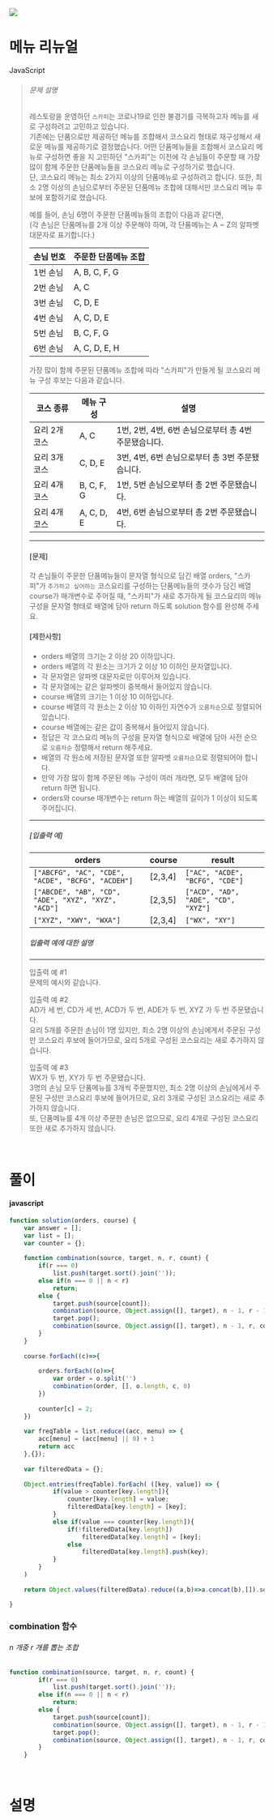 ![](/img/programmers.png)

# 메뉴 리뉴얼

JavaScript

>###### 문제 설명
>
>레스토랑을 운영하던 `스카피`는 코로나19로 인한 불경기를 극복하고자 메뉴를 새로 구성하려고 고민하고 있습니다.\
>기존에는 단품으로만 제공하던 메뉴를 조합해서 코스요리 형태로 재구성해서 새로운 메뉴를 제공하기로 결정했습니다. 어떤 단품메뉴들을 조합해서 코스요리 메뉴로 구성하면 좋을 지 고민하던 "스카피"는 이전에 각 손님들이 주문할 때 가장 많이 함께 주문한 단품메뉴들을 코스요리 메뉴로 구성하기로 했습니다.\
>단, 코스요리 메뉴는 최소 2가지 이상의 단품메뉴로 구성하려고 합니다. 또한, 최소 2명 이상의 손님으로부터 주문된 단품메뉴 조합에 대해서만 코스요리 메뉴 후보에 포함하기로 했습니다.
>
>예를 들어, 손님 6명이 주문한 단품메뉴들의 조합이 다음과 같다면,\
>(각 손님은 단품메뉴를 2개 이상 주문해야 하며, 각 단품메뉴는 A ~ Z의 알파벳 대문자로 표기합니다.)
>
>| 손님 번호 | 주문한 단품메뉴 조합 |
>| --- | --- |
>| 1번 손님 | A, B, C, F, G |
>| 2번 손님 | A, C |
>| 3번 손님 | C, D, E |
>| 4번 손님 | A, C, D, E |
>| 5번 손님 | B, C, F, G |
>| 6번 손님 | A, C, D, E, H |
>
>가장 많이 함께 주문된 단품메뉴 조합에 따라 "스카피"가 만들게 될 코스요리 메뉴 구성 후보는 다음과 같습니다.
>
>| 코스 종류 | 메뉴 구성 | 설명 |
>| --- | --- | --- |
>| 요리 2개 코스 | A, C | 1번, 2번, 4번, 6번 손님으로부터 총 4번 주문됐습니다. |
>| 요리 3개 코스 | C, D, E | 3번, 4번, 6번 손님으로부터 총 3번 주문됐습니다. |
>| 요리 4개 코스 | B, C, F, G | 1번, 5번 손님으로부터 총 2번 주문됐습니다. |
>| 요리 4개 코스 | A, C, D, E | 4번, 6번 손님으로부터 총 2번 주문됐습니다. |
>
>* * * * *
>
>#### [문제]
>
>각 손님들이 주문한 단품메뉴들이 문자열 형식으로 담긴 배열 orders, "스카피"가 `추가하고 싶어하는` 코스요리를 구성하는 단품메뉴들의 갯수가 담긴 배열 course가 매개변수로 주어질 때, "스카피"가 새로 추가하게 될 코스요리의 메뉴 구성을 문자열 형태로 배열에 담아 return 하도록 solution 함수를 완성해 주세요.
>
>#### [제한사항]
>
>-   orders 배열의 크기는 2 이상 20 이하입니다.
>-   orders 배열의 각 원소는 크기가 2 이상 10 이하인 문자열입니다.
>    -   각 문자열은 알파벳 대문자로만 이루어져 있습니다.
>    -   각 문자열에는 같은 알파벳이 중복해서 들어있지 않습니다.
>-   course 배열의 크기는 1 이상 10 이하입니다.
>    -   course 배열의 각 원소는 2 이상 10 이하인 자연수가 `오름차순`으로 정렬되어 있습니다.
>    -   course 배열에는 같은 값이 중복해서 들어있지 않습니다.
>-   정답은 각 코스요리 메뉴의 구성을 문자열 형식으로 배열에 담아 사전 순으로 `오름차순` 정렬해서 return 해주세요.
>    -   배열의 각 원소에 저장된 문자열 또한 알파벳 `오름차순`으로 정렬되어야 합니다.
>    -   만약 가장 많이 함께 주문된 메뉴 구성이 여러 개라면, 모두 배열에 담아 return 하면 됩니다.
>    -   orders와 course 매개변수는 return 하는 배열의 길이가 1 이상이 되도록 주어집니다.
>
>* * * * *
>
>##### [입출력 예]
>
>| orders | course | result |
>| --- | --- | --- |
>| `["ABCFG", "AC", "CDE", "ACDE", "BCFG", "ACDEH"]` | [2,3,4] | `["AC", "ACDE", "BCFG", "CDE"]` |
>| `["ABCDE", "AB", "CD", "ADE", "XYZ", "XYZ", "ACD"]` | [2,3,5] | `["ACD", "AD", "ADE", "CD", "XYZ"]` |
>| `["XYZ", "XWY", "WXA"]` | [2,3,4] | `["WX", "XY"]` |
>
>##### 입출력 예에 대한 설명
>
>* * * * *
>
>입출력 예 #1\
>문제의 예시와 같습니다.
>
>입출력 예 #2\
>AD가 세 번, CD가 세 번, ACD가 두 번, ADE가 두 번, XYZ 가 두 번 주문됐습니다.\
>요리 5개를 주문한 손님이 1명 있지만, 최소 2명 이상의 손님에게서 주문된 구성만 코스요리 후보에 들어가므로, 요리 5개로 구성된 코스요리는 새로 추가하지 않습니다.
>
>입출력 예 #3\
>WX가 두 번, XY가 두 번 주문됐습니다.\
>3명의 손님 모두 단품메뉴를 3개씩 주문했지만, 최소 2명 이상의 손님에게서 주문된 구성만 코스요리 후보에 들어가므로, 요리 3개로 구성된 코스요리는 새로 추가하지 않습니다.\
>또, 단품메뉴를 4개 이상 주문한 손님은 없으므로, 요리 4개로 구성된 코스요리 또한 새로 추가하지 않습니다.

<br/>

# 풀이

#### javascript
```javascript
function solution(orders, course) {
    var answer = [];
    var list = [];
    var counter = {};
    
    function combination(source, target, n, r, count) { 
        if(r === 0)
            list.push(target.sort().join('')); 
        else if(n === 0 || n < r) 
            return; 
        else { 
            target.push(source[count]); 
            combination(source, Object.assign([], target), n - 1, r - 1, count + 1); 
            target.pop(); 
            combination(source, Object.assign([], target), n - 1, r, count + 1); 
        } 
    }
    
    course.forEach((c)=>{
        
        orders.forEach((o)=>{
            var order = o.split('')
            combination(order, [], o.length, c, 0)        
        })
        
        counter[c] = 2;
    })
    
    var freqTable = list.reduce((acc, menu) => {
        acc[menu] = (acc[menu] || 0) + 1
        return acc
    },{});
    
    var filteredData = {};
    
    Object.entries(freqTable).forEach( ([key, value]) => {
            if(value > counter[key.length]){
                counter[key.length] = value;
                filteredData[key.length] = [key];
            }
            else if(value === counter[key.length]){
                if(!filteredData[key.length])
                    filteredData[key.length] = [key];
                else
                    filteredData[key.length].push(key);
            }
        }            
    )
    
    return Object.values(filteredData).reduce((a,b)=>a.concat(b),[]).sort();

}
```


### combination 함수
###### n 개중 r 개를 뽑는 조합
```javascript
function combination(source, target, n, r, count) { 
        if(r === 0)
            list.push(target.sort().join('')); 
        else if(n === 0 || n < r) 
            return; 
        else { 
            target.push(source[count]); 
            combination(source, Object.assign([], target), n - 1, r - 1, count + 1); 
            target.pop(); 
            combination(source, Object.assign([], target), n - 1, r, count + 1); 
        } 
    }
```

<br/>

# 설명